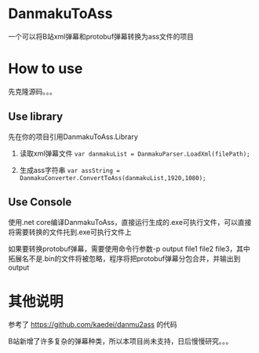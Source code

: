 # DanmakuToAss
一个可以将B站xml弹幕和protobuf弹幕转换为ass文件的项目

# How to use
先克隆源码。。。
## Use library
先在你的项目引用DanmakuToAss.Library

1. 读取xml弹幕文件
`
var danmakuList = DanmakuParser.LoadXml(filePath);
`

2. 生成ass字符串
`
var assString = DanmakuConverter.ConvertToAss(danmakuList,1920,1080);
`

## Use Console
使用.net core编译DanmakuToAss，直接运行生成的.exe可执行文件，可以直接将需要转换的文件托到.exe可执行文件上

如果要转换protobuf弹幕，需要使用命令行参数-p output file1 file2 file3，其中拓展名不是.bin的文件将被忽略，程序将把protobuf弹幕分包合并，并输出到output

# 其他说明
参考了 https://github.com/kaedei/danmu2ass 的代码

B站新增了许多复杂的弹幕种类，所以本项目尚未支持，日后慢慢研究。。。
